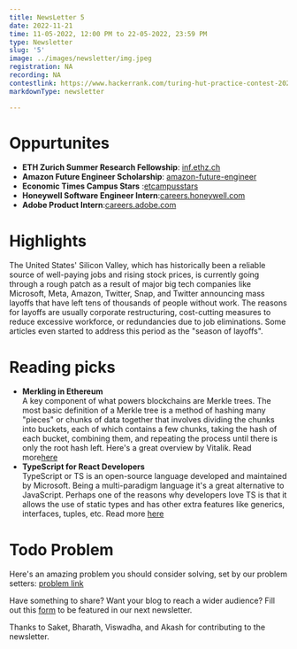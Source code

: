 ```yaml
---
title: NewsLetter 5
date: 2022-11-21
time: 11-05-2022, 12:00 PM to 22-05-2022, 23:59 PM
type: Newsletter
slug: '5'
image: ../images/newsletter/img.jpeg
registration: NA
recording: NA
contestlink: https://www.hackerrank.com/turing-hut-practice-contest-2025
markdownType: newsletter

---
```


# Oppurtunites

- **ETH Zurich Summer Research Fellowship**: [inf.ethz.ch](https://inf.ethz.ch/studies/summer-research-fellowship.html)
- **Amazon Future Engineer Scholarship**: [amazon-future-engineer](https://ffe.org/amazon-future-engineer/)
- **Economic Times Campus Stars** :[etcampusstars](https://economictimes.indiatimes.com/spotlight/etcampusstars)
- **Honeywell Software Engineer Intern**:[careers.honeywell.com](https://careers.honeywell.com/us/en/job/HONEUSHRD903284EXTERNALENUS/Intern-Bachelors-Software-Eng)
- **Adobe Product Intern**:[careers.adobe.com](https://careers.adobe.com/us/en/job/ADOBUSR133682EXTERNALENUS/Product-Intern)




<h1>Highlights</h1>


The United States' Silicon Valley, which has historically been a reliable source of well-paying jobs and rising stock prices, is currently going through a rough patch as a result of major big tech companies like Microsoft, Meta, Amazon, Twitter, Snap, and Twitter announcing mass layoffs that have left tens of thousands of people without work. The reasons for layoffs are usually corporate restructuring, cost-cutting measures to reduce excessive workforce, or redundancies due to job eliminations. Some articles even started to address this period as the "season of layoffs". 

# Reading picks

- **Merkling in Ethereum** <br/>
		A key component of what powers blockchains are Merkle trees. The most basic definition of a Merkle tree is a method of hashing many "pieces" or chunks of data together that involves dividing the chunks into buckets, each of which contains a few chunks, taking the hash of each bucket, combining them, and repeating the process until there is only the root hash left. Here's a great overview by Vitalik.  Read more[here](https://blog.ethereum.org/2015/11/15/merkling-in-ethereum)
- **TypeScript for React Developers** <br/>
		TypeScript or TS is an open-source language developed and maintained by Microsoft. Being a multi-paradigm language it's a great alternative to JavaScript. Perhaps one of the reasons why developers love TS is that it allows the use of static types and has other extra features like generics, interfaces, tuples, etc. Read more [here](https://www.freecodecamp.org/news/typescript-for-react-developers/)

# Todo Problem 

Here's an amazing problem you should consider solving, set by our problem setters: [problem link](https://codeforces.com/problemset/problem/1592/A)




Have something to share? Want your blog to reach a wider audience? Fill out this [form](https://docs.google.com/forms/d/e/1FAIpQLSfdaR5IK8B9RZx-5G3cd4_G4RMsLIaHRMWpGWzTwMyuMdCeWg/viewform) to be featured in our next newsletter.

Thanks to Saket, Bharath, Viswadha, and Akash for contributing to the newsletter.